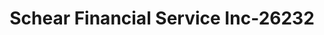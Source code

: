---
f_zip-code: 45324
f_state-code: OH
title: Schear Financial Service Inc-26232
f_phone: 937-879-2268
f_city-only: Fairborn
f_address: 83 W Dyton Yllow Sprng Rd Fairborn
f_location-unique-id: '26232'
slug: schear-financial-service-inc-26232
updated-on: '2024-05-30T13:46:58.046Z'
created-on: '2024-05-30T13:36:59.803Z'
published-on: '2024-05-30T13:54:32.469Z'
f_city-state: cms/city/fairborn-oh.md
f_company: cms/company/schear-financial-service-inc.md
f_state: cms/state/ohio.md
layout: '[payday-loan].html'
tags: payday-loan
---